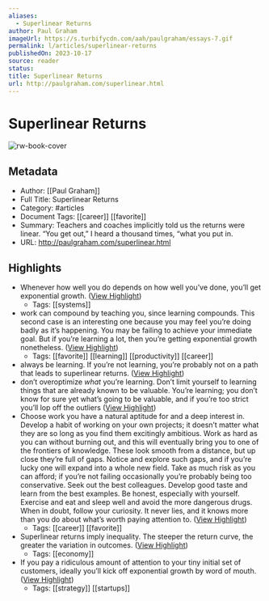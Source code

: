 ```yaml
---
aliases:
  - Superlinear Returns
author: Paul Graham
imageUrl: https://s.turbifycdn.com/aah/paulgraham/essays-7.gif
permalink: l/articles/superlinear-returns
publishedOn: 2023-10-17
source: reader
status: 
title: Superlinear Returns
url: http://paulgraham.com/superlinear.html
---
```

# Superlinear Returns

![rw-book-cover](https://s.turbifycdn.com/aah/paulgraham/essays-7.gif)

## Metadata

- Author: [[Paul Graham]]
- Full Title: Superlinear Returns
- Category: #articles
- Document Tags: [[career]] [[favorite]]
- Summary: Teachers and coaches implicitly told us the returns were linear. “You get out,” I heard a thousand times, “what you put in.
- URL: http://paulgraham.com/superlinear.html

## Highlights

- Whenever how well you do depends on how well you’ve done, you’ll get exponential growth. ([View Highlight](https://read.readwise.io/read/01he02mrwfyqvdq9qkdkjrzsrc))
    - Tags: [[systems]]
- work can compound by teaching you, since learning compounds. This second case is an interesting one because you may feel you’re doing badly as it’s happening. You may be failing to achieve your immediate goal. But if you’re learning a lot, then you’re getting exponential growth nonetheless. ([View Highlight](https://read.readwise.io/read/01he02r1z0jm3gcgea9ryp4nsh))
    - Tags: [[favorite]] [[learning]] [[productivity]] [[career]]
- always be learning. If you’re not learning, you’re probably not on a path that leads to superlinear returns. ([View Highlight](https://read.readwise.io/read/01he02rrc8cam5axhgjy3j2byt))
- don’t overoptimize _what_ you’re learning. Don’t limit yourself to learning things that are already known to be valuable. You’re learning; you don’t know for sure yet what’s going to be valuable, and if you’re too strict you’ll lop off the outliers ([View Highlight](https://read.readwise.io/read/01he02rzb6vj2g9xfzy5c1zr52))
- Choose work you have a natural aptitude for and a deep interest in. Develop a habit of working on your own projects; it doesn’t matter what they are so long as you find them excitingly ambitious. Work as hard as you can without burning out, and this will eventually bring you to one of the frontiers of knowledge. These look smooth from a distance, but up close they’re full of gaps. Notice and explore such gaps, and if you’re lucky one will expand into a whole new field. Take as much risk as you can afford; if you’re not failing occasionally you’re probably being too conservative. Seek out the best colleagues. Develop good taste and learn from the best examples. Be honest, especially with yourself. Exercise and eat and sleep well and avoid the more dangerous drugs. When in doubt, follow your curiosity. It never lies, and it knows more than you do about what’s worth paying attention to. ([View Highlight](https://read.readwise.io/read/01he02y6m5t014syjs1z0nn1jw))
    - Tags: [[career]] [[favorite]]
- Superlinear returns imply inequality. The steeper the return curve, the greater the variation in outcomes. ([View Highlight](https://read.readwise.io/read/01he02z2t1fkm82y146jqjp8q3))
    - Tags: [[economy]]
- If you pay a ridiculous amount of attention to your tiny initial set of customers, ideally you’ll kick off exponential growth by word of mouth. ([View Highlight](https://read.readwise.io/read/01he030wzx6tbbtztnaxv419ax))
    - Tags: [[strategy]] [[startups]]
